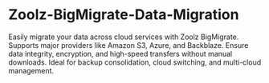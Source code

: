 # Zoolz-BigMigrate-Data-Migration
Easily migrate your data across cloud services with Zoolz BigMigrate. Supports major providers like Amazon S3, Azure, and Backblaze. Ensure data integrity, encryption, and high-speed transfers without manual downloads. Ideal for backup consolidation, cloud switching, and multi-cloud management.
